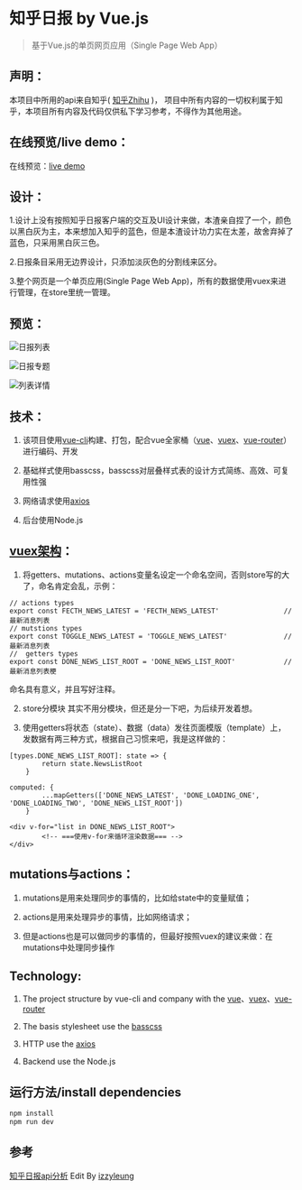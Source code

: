 # 知乎日报 by Vue.js

> 基于Vue.js的单页网页应用（Single Page Web App）

## 声明：
本项目中所用的api来自知乎( [知乎Zhihu](http://www.zhihu.com/) )， 项目中所有内容的一切权利属于知乎，本项目所有内容及代码仅供私下学习参考，不得作为其他用途。

## 在线预览/live demo：
在线预览：[live demo](http://lovestreet.leanapp.cn/zhihu/#/)

## 设计：
1.设计上没有按照知乎日报客户端的交互及UI设计来做，本渣亲自捏了一个，颜色以黑白灰为主，本来想加入知乎的蓝色，但是本渣设计功力实在太差，故舍弃掉了蓝色，只采用黑白灰三色。

2.日报条目采用无边界设计，只添加淡灰色的分割线来区分。

3.整个网页是一个单页应用(Single Page Web App)，所有的数据使用vuex来进行管理，在store里统一管理。

## 预览：
![日报列表](http://upload-images.jianshu.io/upload_images/3261015-5fed39fa95e6a680.png?imageMogr2/auto-orient/strip%7CimageView2/2/w/1240)

![日报专题](http://upload-images.jianshu.io/upload_images/3261015-7cc80745e558f778.png?imageMogr2/auto-orient/strip%7CimageView2/2/w/1240)

![列表详情](http://upload-images.jianshu.io/upload_images/3261015-af689615eee201e9.png?imageMogr2/auto-orient/strip%7CimageView2/2/w/1240)

## 技术：
1. 该项目使用[vue-cli](https://github.com/vuejs/vue-cli)构建、打包，配合vue全家桶（[vue](https://github.com/vuejs/vue)、[vuex](https://github.com/vuejs/vuex)、[vue-router](https://github.com/vuejs/vue-router)）进行编码、开发

2. 基础样式使用basscss，basscss对层叠样式表的设计方式简练、高效、可复用性强

3. 网络请求使用[axios](https://github.com/mzabriskie/axios)

4. 后台使用Node.js

## [vuex架构](https://github.com/pomelo-chuan/Zhihu-Daily-Vue.js/blob/master/src/vuex/modules/zhihudata.js)：
1. 将getters、mutations、actions变量名设定一个命名空间，否则store写的大了，命名肯定会乱，示例：
```
// actions types
export const FECTH_NEWS_LATEST = 'FECTH_NEWS_LATEST'                // 最新消息列表
// mutstions types
export const TOGGLE_NEWS_LATEST = 'TOGGLE_NEWS_LATEST'              // 最新消息列表
//  getters types
export const DONE_NEWS_LIST_ROOT = 'DONE_NEWS_LIST_ROOT'            // 最新消息列表梗
```
命名具有意义，并且写好注释。

2. store分模块
其实不用分模块，但还是分一下吧，为后续开发着想。

3. 使用getters将状态（state）、数据（data）发往页面模版（template）上，发数据有两三种方式，根据自己习惯来吧，我是这样做的：
```
[types.DONE_NEWS_LIST_ROOT]: state => {
        return state.NewsListRoot
    }
```
```
computed: {
		...mapGetters(['DONE_NEWS_LATEST', 'DONE_LOADING_ONE', 'DONE_LOADING_TWO', 'DONE_NEWS_LIST_ROOT'])
	}
```
```
<div v-for="list in DONE_NEWS_LIST_ROOT">
		<!-- ===使用v-for来循环渲染数据=== -->
</div>
```

## mutations与actions：
1. mutations是用来处理同步的事情的，比如给state中的变量赋值；

1. actions是用来处理异步的事情，比如网络请求；

1. 但是actions也是可以做同步的事情的，但最好按照vuex的建议来做：在mutations中处理同步操作


## Technology:

1. The project structure by vue-cli and company with the [vue](https://github.com/vuejs/vue)、[vuex](https://github.com/vuejs/vuex)、[vue-router](https://github.com/vuejs/vue-router)

2. The basis stylesheet use the [basscss](https://github.com/basscss/basscss)

3. HTTP use the [axios](https://github.com/mzabriskie/axios)
 
4. Backend use the Node.js
 

## 运行方法/install dependencies

``` bash
npm install
npm run dev

```

## 参考
[知乎日报api分析](https://github.com/izzyleung/ZhihuDailyPurify/wiki/%E7%9F%A5%E4%B9%8E%E6%97%A5%E6%8A%A5-API-%E5%88%86%E6%9E%90) Edit By [izzyleung](https://github.com/izzyleung)
